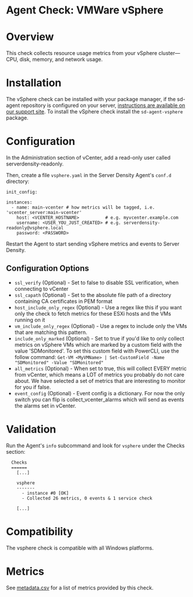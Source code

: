 # Agent Check: VMWare vSphere

# Overview

This check collects resource usage metrics from your vSphere cluster—CPU, disk, memory, and network usage.

# Installation

The vSphere check can be installed with your package manager, if the sd-agent repository is configured on your server, [instructions are available on our support site](https://support.serverdensity.com/hc/en-us/search?query=vsphere). To install the vSphere check install the `sd-agent-vsphere` package.

# Configuration

In the Administration section of vCenter, add a read-only user called serverdensity-readonly.

Then, create a file `vsphere.yaml` in the Server Density Agent's `conf.d` directory:

```
init_config:

instances:
  - name: main-vcenter # how metrics will be tagged, i.e. 'vcenter_server:main-vcenter'
    host: <VCENTER_HOSTNAME>          # e.g. myvcenter.example.com
    username: <USER_YOU_JUST_CREATED> # e.g. serverdensity-readonly@vsphere.local
    password: <PASSWORD>
```

Restart the Agent to start sending vSphere metrics and events to Server Density.

## Configuration Options

* `ssl_verify` (Optional) - Set to false to disable SSL verification, when connecting to vCenter
* `ssl_capath` (Optional) - Set to the absolute file path of a directory containing CA certificates in PEM format
* `host_include_only_regex` (Optional) - Use a regex like this if you want only the check to fetch metrics for these ESXi hosts and the VMs running on it
* `vm_include_only_regex` (Optional) - Use a regex to include only the VMs that are matching this pattern.
* `include_only_marked` (Optional) - Set to true if you'd like to only collect metrics on vSphere VMs which are marked by a custom field with the value 'SDMonitored'. To set this custom field with PowerCLI, use the follow command: `Get-VM <MyVMName> | Set-CustomField -Name "SDMonitored" -Value "SDMonitored"`
* `all_metrics` (Optional) - When set to true, this will collect EVERY metric from vCenter, which means a LOT of metrics you probably do not care about. We have selected a set of metrics that are interesting to monitor for you if false.
* `event_config` (Optional) - Event config is a dictionary. For now the only switch you can flip is collect_vcenter_alarms which will send as events the alarms set in vCenter.

# Validation

Run the Agent's `info` subcommand and look for `vsphere` under the Checks section:

```
  Checks
  ======
    [...]

    vsphere
    -------
      - instance #0 [OK]
      - Collected 26 metrics, 0 events & 1 service check

    [...]
```

# Compatibility

The vsphere check is compatible with all Windows platforms.

# Metrics

See [metadata.csv](metadata.csv) for a list of metrics provided by this check.

